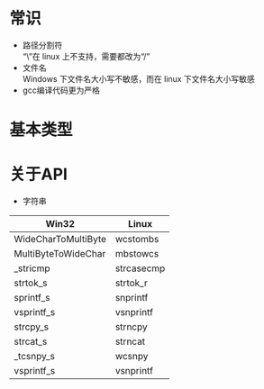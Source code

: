 # 常识
* 路径分割符 <br/>
“\”在 linux 上不支持，需要都改为“/”
* 文件名 <br/>
Windows 下文件名大小写不敏感，而在 linux 下文件名大小写敏感
* gcc编译代码更为严格 <br/>

# 基本类型


# 关于API
* 字符串 <br/>

| Win32 | Linux |
| ------ | ------ |
| WideCharToMultiByte | wcstombs |
| MultiByteToWideChar | mbstowcs |
| \_stricmp | strcasecmp |
| strtok_s | strtok_r |
| sprintf_s | snprintf |
| vsprintf_s | vsnprintf |
| strcpy_s | strncpy |
| strcat_s | strncat |
| \_tcsnpy_s | wcsnpy |
| vsprintf_s | vsnprintf |
